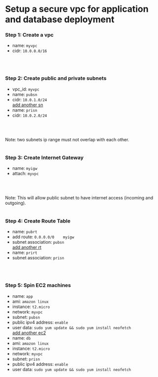 # Setup a secure vpc for application and database deployment

### Step 1: Create a vpc
- name: `myvpc`
- cidr: `10.0.0.0/16`
<br>
<br>

### Step 2: Create public and private subnets
- vpc_id: `myvpc`
- name: `pubsn`
- cidr: `10.0.1.0/24`  
<ins> add another sn </ins>
- name: `prisn`
- cidr: `10.0.2.0/24`
<br>
<br>

Note: two subnets ip range must not overlap with each other.
<br>
<br>

### Step 3: Create Internet Gateway
- name: `myigw`
- attach: `myvpc`
<br>
<br>

Note: This will allow public subnet to have internet access (incoming and outgoing).
<br>
<br>

### Step 4: Create Route Table
- name: `pubrt`
- add route: `0.0.0.0/0    myigw`
- subnet association: `pubsn`  
<ins> add another rt </ins>
- name: `prirt`
- subnet association: `prisn`
<br>
<br>

### Step 5: Spin EC2 machines
- name: `app`
- ami: `amazon linux`
- instance: `t2.micro`
- network: `myvpc`
- subnet: `pubsn`
- public ipv4 address: `enable`
- user data: `sudo yum update && sudo yum install neofetch`  
<ins> add another ec2 </ins>
- name: `db`
- ami: `amazon linux`
- instance: `t2.micro`
- network: `myvpc`
- subnet: `prisn`
- public ipv4 address: `enable`
- user data: `sudo yum update && sudo yum install neofetch`
<br>
<br>
